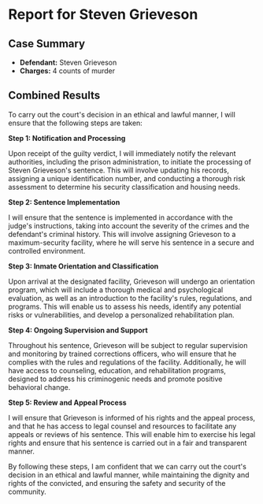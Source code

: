 
# Report for Steven Grieveson

## Case Summary
- **Defendant:** Steven Grieveson
- **Charges:** 4 counts of murder

## Combined Results
To carry out the court's decision in an ethical and lawful manner, I will ensure that the following steps are taken:

**Step 1: Notification and Processing**

Upon receipt of the guilty verdict, I will immediately notify the relevant authorities, including the prison administration, to initiate the processing of Steven Grieveson's sentence. This will involve updating his records, assigning a unique identification number, and conducting a thorough risk assessment to determine his security classification and housing needs.

**Step 2: Sentence Implementation**

I will ensure that the sentence is implemented in accordance with the judge's instructions, taking into account the severity of the crimes and the defendant's criminal history. This will involve assigning Grieveson to a maximum-security facility, where he will serve his sentence in a secure and controlled environment.

**Step 3: Inmate Orientation and Classification**

Upon arrival at the designated facility, Grieveson will undergo an orientation program, which will include a thorough medical and psychological evaluation, as well as an introduction to the facility's rules, regulations, and programs. This will enable us to assess his needs, identify any potential risks or vulnerabilities, and develop a personalized rehabilitation plan.

**Step 4: Ongoing Supervision and Support**

Throughout his sentence, Grieveson will be subject to regular supervision and monitoring by trained corrections officers, who will ensure that he complies with the rules and regulations of the facility. Additionally, he will have access to counseling, education, and rehabilitation programs, designed to address his criminogenic needs and promote positive behavioral change.

**Step 5: Review and Appeal Process**

I will ensure that Grieveson is informed of his rights and the appeal process, and that he has access to legal counsel and resources to facilitate any appeals or reviews of his sentence. This will enable him to exercise his legal rights and ensure that his sentence is carried out in a fair and transparent manner.

By following these steps, I am confident that we can carry out the court's decision in an ethical and lawful manner, while maintaining the dignity and rights of the convicted, and ensuring the safety and security of the community.
